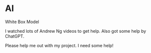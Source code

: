 # AI
White Box Model

I watched lots of Andrew Ng videos to get help.
Also got some help by ChatGPT.

Please help me out with my project. I need some help!
